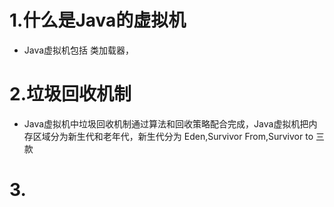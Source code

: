 # 1.什么是Java的虚拟机
 - Java虚拟机包括 类加载器，

# 2.垃圾回收机制
 - Java虚拟机中垃圾回收机制通过算法和回收策略配合完成，Java虚拟机把内存区域分为新生代和老年代，新生代分为 Eden,Survivor From,Survivor to 三款

# 3.


